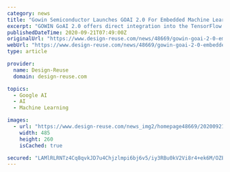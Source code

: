 ```yaml
---
category: news
title: "Gowin Semiconductor Launches GOAI 2.0 For Embedded Machine Learning Inference"
excerpt: "GOWIN GoAI 2.0 offers direct integration into the TensorFlow and TensorFlow Lite Machine Learning Platforms, optimization for targeting GOWIN’s GW1NSR4P µSoC FPGA, and an accelerator to offload compute-intensive functions from the microcontroller ..."
publishedDateTime: 2020-09-21T07:49:00Z
originalUrl: "https://www.design-reuse.com/news/48669/gowin-goai-2-0-embedded-machine-learning-inference.html"
webUrl: "https://www.design-reuse.com/news/48669/gowin-goai-2-0-embedded-machine-learning-inference.html"
type: article

provider:
  name: Design-Reuse
  domain: design-reuse.com

topics:
  - Google AI
  - AI
  - Machine Learning

images:
  - url: "https://www.design-reuse.com/news_img2/homepage48669/20200921_1.jpg"
    width: 485
    height: 260
    isCached: true

secured: "LAMlRLRNTz4Cq8qvkJD7u4Chjzlmpi6bj6v5/iy3RBu0kV2Vi8r4+ek6M/OZEuaPONxC9czZc1dK/zk7XNJhKg7e9Op4czb+G5E3zP/nqL+iPA0izt633L0eR4ESVHrKPm6W7VfBLj2PmGpfienUa9E87SggiwTYIps1gBVRjf2WS8fxzPI/GezEZI8+89IsDRynlMIJsQMrmUepv7ynLhu1NFiUE2bmpal3P1LXqu7DpycRHjp65o6e4IileClr3zofyaqe2Uax3XvX9igLCr0dQiOb3tq4FXeGoKgtF6MPALFgwvfZ/gQPjr7NL51sjLa/T/4jgkkEMBpyfw7FQv4/8IyUnhYv4rwU7KADmWs=;02IsOPzdTv0TTCcRhuGB3g=="
---
```


